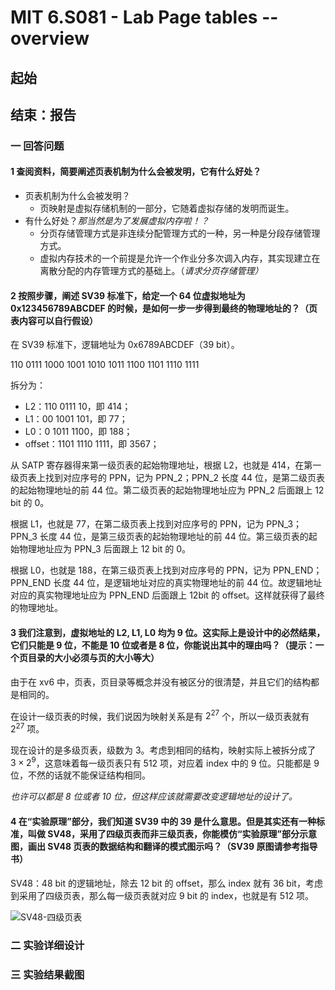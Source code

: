 # MIT 6.S081 - Lab Page tables -- overview

## 起始

## 结束：报告

### 一 回答问题

#### 1 查阅资料，简要阐述页表机制为什么会被发明，它有什么好处？

- 页表机制为什么会被发明？
  - 页映射是虚拟存储机制的一部分，它随着虚拟存储的发明而诞生。
- 有什么好处？*那当然是为了发展虚拟内存啦！？*
  - 分页存储管理方式是非连续分配管理方式的一种，另一种是分段存储管理方式。
  - 虚拟内存技术的一个前提是允许一个作业分多次调入内存，其实现建立在离散分配的内存管理方式的基础上。（*请求分页存储管理）*

#### 2 按照步骤，阐述 SV39 标准下，给定一个 64 位虚拟地址为 0x123456789ABCDEF 的时候，是如何一步一步得到最终的物理地址的？（页表内容可以自行假设）

在 SV39 标准下，逻辑地址为 0x6789ABCDEF（39 bit）。

110 0111 1000 1001 1010 1011 1100 1101 1110 1111

拆分为：

- L2：110 0111 10，即 414；
- L1：00 1001 101，即 77；
- L0：0 1011 1100，即 188；
- offset：1101 1110 1111，即 3567；

从 SATP 寄存器得来第一级页表的起始物理地址，根据 L2，也就是 414，在第一级页表上找到对应序号的 PPN，记为 PPN_2；PPN_2 长度 44 位，是第二级页表的起始物理地址的前 44 位。第二级页表的起始物理地址应为 PPN_2 后面跟上 12 bit 的 0。

根据 L1，也就是 77，在第二级页表上找到对应序号的 PPN，记为 PPN_3；PPN_3 长度 44 位，是第三级页表的起始物理地址的前 44 位。第三级页表的起始物理地址应为 PPN_3 后面跟上 12 bit 的 0。

根据 L0，也就是 188，在第三级页表上找到对应序号的 PPN，记为 PPN_END；PPN_END 长度 44 位，是逻辑地址对应的真实物理地址的前 44 位。故逻辑地址对应的真实物理地址应为 PPN_END 后面跟上 12bit 的 offset。这样就获得了最终的物理地址。

#### 3 我们注意到，虚拟地址的 L2, L1, L0 均为 9 位。这实际上是设计中的必然结果，它们只能是 9 位，不能是 10 位或者是 8 位，你能说出其中的理由吗？（提示：一个页目录的大小必须与页的大小等大）

由于在 xv6 中，页表，页目录等概念并没有被区分的很清楚，并且它们的结构都是相同的。

在设计一级页表的时候，我们说因为映射关系是有 $2^{27}$ 个，所以一级页表就有 $2^{27}$ 项。

现在设计的是多级页表，级数为 3。考虑到相同的结构，映射实际上被拆分成了 $3 \times 2^9$，这意味着每一级页表只有 512 项，对应着 index 中的 9 位。只能都是 9 位，不然的话就不能保证结构相同。

*也许可以都是 8 位或者 10 位，但这样应该就需要改变逻辑地址的设计了。*

#### 4 在“实验原理”部分，我们知道 SV39 中的 39 是什么意思。但是其实还有一种标准，叫做 SV48，采用了四级页表而非三级页表，你能模仿“实验原理”部分示意图，画出 SV48 页表的数据结构和翻译的模式图示吗？（SV39 原图请参考指导书）

SV48：48 bit 的逻辑地址，除去 12 bit 的 offset，那么 index 就有 36 bit，考虑到采用了四级页表，那么每一级页表就对应 9 bit 的 index，也就是有 512 项。

![SV48-四级页表](https://typora-1304621073.cos.ap-guangzhou.myqcloud.com/typora/SV48-%E5%9B%9B%E7%BA%A7%E9%A1%B5%E8%A1%A8.jpg)

### 二 实验详细设计

### 三 实验结果截图

